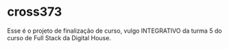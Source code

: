 # cross373

Esse é o projeto de finalização de curso, vulgo INTEGRATIVO da turma 5 do curso de Full Stack da Digital House.